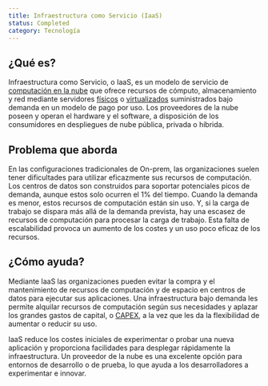 ```yaml
---
title: Infraestructura como Servicio (IaaS)
status: Completed
category: Tecnología
---
```


## ¿Qué es?

Infraestructura como Servicio, o IaaS, es un modelo de servicio de [computación en la nube](/es/cloud_computing/) que ofrece recursos de cómputo, almacenamiento y red mediante servidores [físicos](/es/bare_metal_machine/) o [virtualizados](/virtualization/) suministrados bajo demanda en un modelo de pago por uso. Los proveedores de la nube poseen y operan el hardware y el software, a disposición de los consumidores en despliegues de nube pública, privada o híbrida.


## Problema que aborda

En las configuraciones tradicionales de On-prem, las organizaciones suelen tener dificultades para utilizar eficazmente sus recursos de computación. Los centros de datos son construidos para soportar potenciales picos de demanda, aunque estos solo ocurren el 1% del tiempo. Cuando la demanda es menor, estos recursos de computación están sin uso. Y, si la carga de trabajo se dispara más allá de la demanda prevista, hay una escasez de recursos de computación para procesar la carga de trabajo. Esta falta de escalabilidad provoca un aumento de los costes y un uso poco eficaz de los recursos.


## ¿Cómo ayuda?

Mediante IaaS las organizaciones pueden evitar la compra y el mantenimiento de recursos de computación y de espacio en centros de datos para ejecutar sus aplicaciones. Una infraestructura bajo demanda les permite alquilar recursos de computación según sus necesidades y aplazar los grandes gastos de capital, o [CAPEX](https://en.wikipedia.org/wiki/Capital_expenditure), a la vez que les da la flexibilidad de aumentar o reducir su uso.

IaaS reduce los costes iniciales de experimentar o probar una nueva aplicación y proporciona facilidades para desplegar rápidamente la infraestructura. Un proveedor de la nube es una excelente opción para entornos de desarrollo o de prueba, lo que ayuda a los desarrolladores a experimentar e innovar.
